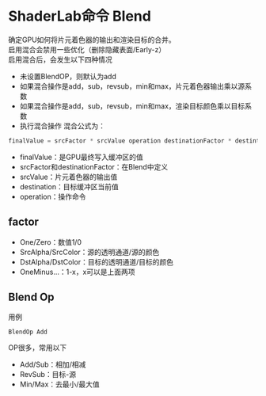 # ShaderLab命令 Blend
确定GPU如何将片元着色器的输出和渲染目标的合并。  
启用混合会禁用一些优化（删除隐藏表面/Early-z）  
启用混合后，会发生以下四种情况
* 未设置BlendOP，则默认为add
* 如果混合操作是add，sub，revsub，min和max，片元着色器输出乘以源系数
* 如果混合操作是add，sub，revsub，min和max，渲染目标颜色乘以目标系数
* 执行混合操作
混合公式为：
```cs
finalValue = srcFactor * srcValue operation destinationFactor * destintionValue
```
* finalValue：是GPU最终写入缓冲区的值
* srcFactor和destinationFactor：在Blend中定义
* srcValue：片元着色器的输出值
* destination：目标缓冲区当前值
* operation：操作命令

## factor
* One/Zero：数值1/0
* SrcAlpha/SrcColor：源的透明通道/源的颜色
* DstAlpha/DstColor：目标的透明通道/目标的颜色
* OneMinus...：1-x，x可以是上面两项

## Blend Op
用例
```hlsl
BlendOp Add
```
OP很多，常用以下
* Add/Sub：相加/相减
* RevSub：目标-源
* Min/Max：去最小/最大值
